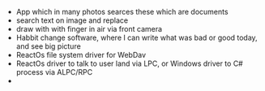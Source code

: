 

- App which in many photos searces these which are documents
- search text on image and replace
- draw with with finger in air via front camera
- Habbit change software, where I can write what was bad or good today, and see big picture
- ReactOs file system driver for WebDav
- ReactOs driver to talk to user land via LPC, or Windows driver to C# process via ALPC/RPC
- 